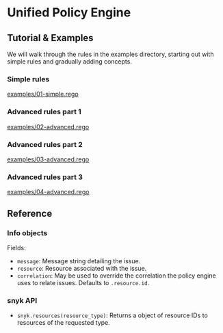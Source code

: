 # Unified Policy Engine

## Tutorial & Examples

We will walk through the rules in the examples directory, starting out with
simple rules and gradually adding concepts.

### Simple rules

[examples/01-simple.rego](examples/01-simple.rego)

### Advanced rules part 1

[examples/02-advanced.rego](examples/02-advanced.rego)

### Advanced rules part 2

[examples/03-advanced.rego](examples/03-advanced.rego)

### Advanced rules part 3

[examples/04-advanced.rego](examples/04-advanced.rego)

## Reference

### Info objects

Fields:

 -  `message`: Message string detailing the issue.
 -  `resource`: Resource associated with the issue.
 -  `correlation`: May be used to override the correlation the policy engine
    uses to relate issues.  Defaults to `.resource.id`.

### snyk API

 -  `snyk.resources(resource_type)`:
    Returns a object of resource IDs to resources of the requested type.
